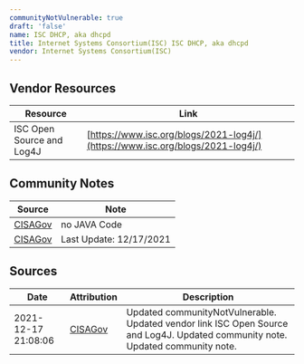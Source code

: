 ```yaml
---
communityNotVulnerable: true
draft: 'false'
name: ISC DHCP, aka dhcpd
title: Internet Systems Consortium(ISC) ISC DHCP, aka dhcpd
vendor: Internet Systems Consortium(ISC)
---
```


## Vendor Resources
| Resource | Link |
| --- | --- |
| ISC Open Source and Log4J | [https://www.isc.org/blogs/2021-log4j/](https://www.isc.org/blogs/2021-log4j/) |


## Community Notes
| Source | Note |
| --- | --- |
| [CISAGov](https://raw.githubusercontent.com/cisagov/log4j-affected-db/develop/README.md) | no JAVA Code |
| [CISAGov](https://raw.githubusercontent.com/cisagov/log4j-affected-db/develop/README.md) | Last Update: 12/17/2021 |

## Sources
| Date | Attribution | Description |
| --- | --- | --- |
| 2021-12-17 21:08:06 | [CISAGov](https://raw.githubusercontent.com/cisagov/log4j-affected-db/develop/README.md) | Updated communityNotVulnerable. Updated vendor link ISC Open Source and Log4J. Updated community note. Updated community note.  |
